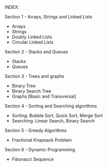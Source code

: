 INDEX:

Section 1 - Arrays, Strings and Linked Lists 
* Arrays
* Strings
* Doubly Linked Lists 
* Circular Linked Lists 


Section 2 - Stacks and Queues
* Stacks
* Queues



Section 3 - Trees and graphs
* Binary Tree
* Binary Search Tree
* Graphs [Basic and Transversal]



Section 4 - Sorting and Searching algorithms
* Sorting: Bubble Sort, Quick Sort, Merge Sort
* Searching: Linear Search, Binary Search


Section 5 - Greedy Algorithms
* Fractional Knapsack Problem



Section 6 - Dynamic Programming 
* Fibonacci Sequence
